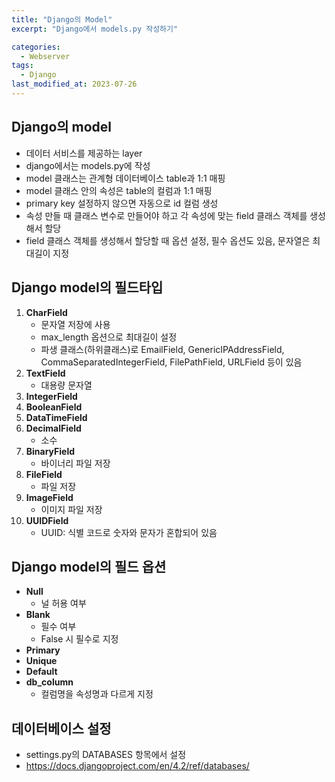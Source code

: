 ```yaml
---
title: "Django의 Model"
excerpt: "Django에서 models.py 작성하기"

categories:
  - Webserver
tags:
  - Django
last_modified_at: 2023-07-26
---
```


## Django의 model

- 데이터 서비스를 제공하는 layer
- django에서는 models.py에 작성
- model 클래스는 관계형 데이터베이스 table과 1:1 매핑
- model 클래스 안의 속성은 table의 컬럼과 1:1 매핑
- primary key 설정하지 않으면 자동으로 id 컬럼 생성
- 속성 만들 때 클래스 변수로 만들어야 하고 각 속성에 맞는 field 클래스 객체를 생성해서 할당
- field 클래스 객체를 생성해서 할당할 때 옵션 설정, 필수 옵션도 있음, 문자열은 최대길이 지정

## Django model의 필드타입

1. **CharField**
    - 문자열 저장에 사용
    - max_length 옵션으로 최대길이 설정
    - 파생 클래스(하위클래스)로 EmailField, GenericIPAddressField, CommaSeparatedIntegerField, FilePathField, URLField 등이 있음
2. **TextField**
    - 대용량 문자열
3. **IntegerField**
4. **BooleanField**
5. **DataTimeField**
6. **DecimalField**
    - 소수
7. **BinaryField**
    - 바이너리 파일 저장
8. **FileField**
    - 파일 저장
9. **ImageField**
    - 이미지 파일 저장
10. **UUIDField**
    - UUID: 식별 코드로 숫자와 문자가 혼합되어 있음

## Django model의 필드 옵션

- **Null**
    - 널 허용 여부
- **Blank**
    - 필수 여부
    - False 시 필수로 지정
- **Primary**
- **Unique**
- **Default**
- **db_column**
    - 컬럼명을 속성명과 다르게 지정

## 데이터베이스 설정

- settings.py의 DATABASES 항목에서 설정
- https://docs.djangoproject.com/en/4.2/ref/databases/